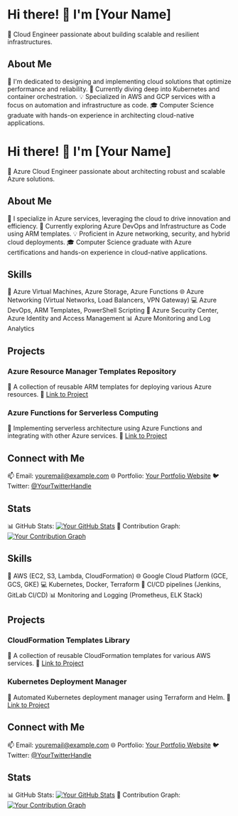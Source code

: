 # Hi there! 👋 I'm [Your Name]

🚀 Cloud Engineer passionate about building scalable and resilient infrastructures.

## About Me

🌟 I'm dedicated to designing and implementing cloud solutions that optimize performance and reliability.
🌱 Currently diving deep into Kubernetes and container orchestration.
💡 Specialized in AWS and GCP services with a focus on automation and infrastructure as code.
🎓 Computer Science graduate with hands-on experience in architecting cloud-native applications.

# Hi there! 👋 I'm [Your Name]

🚀 Azure Cloud Engineer passionate about architecting robust and scalable Azure solutions.

## About Me

🌟 I specialize in Azure services, leveraging the cloud to drive innovation and efficiency.
🌱 Currently exploring Azure DevOps and Infrastructure as Code using ARM templates.
💡 Proficient in Azure networking, security, and hybrid cloud deployments.
🎓 Computer Science graduate with Azure certifications and hands-on experience in cloud-native applications.

## Skills

🚀 Azure Virtual Machines, Azure Storage, Azure Functions
🌐 Azure Networking (Virtual Networks, Load Balancers, VPN Gateway)
💻 Azure DevOps, ARM Templates, PowerShell Scripting
🔧 Azure Security Center, Azure Identity and Access Management
📊 Azure Monitoring and Log Analytics

## Projects

### Azure Resource Manager Templates Repository

📂 A collection of reusable ARM templates for deploying various Azure resources.
🔗 [Link to Project](https://github.com/yourusername/azure-arm-templates)

### Azure Functions for Serverless Computing

📂 Implementing serverless architecture using Azure Functions and integrating with other Azure services.
🔗 [Link to Project](https://github.com/yourusername/azure-functions-serverless)

## Connect with Me

📫 Email: [youremail@example.com](mailto:youremail@example.com)
🌐 Portfolio: [Your Portfolio Website](https://yourportfolio.com)
🐦 Twitter: [@YourTwitterHandle](https://twitter.com/yourtwitterhandle)

## Stats

📊 GitHub Stats: [![Your GitHub Stats](https://github-readme-stats.vercel.app/api?username=yourusername)](https://github.com/yourusername)
🌟 Contribution Graph: [![Your Contribution Graph](https://activity-graph.herokuapp.com/graph?username=yourusername)](https://github.com/yourusername)


## Skills

🚀 AWS (EC2, S3, Lambda, CloudFormation)
🌐 Google Cloud Platform (GCE, GCS, GKE)
💻 Kubernetes, Docker, Terraform
🔧 CI/CD pipelines (Jenkins, GitLab CI/CD)
📊 Monitoring and Logging (Prometheus, ELK Stack)

## Projects

### CloudFormation Templates Library

📂 A collection of reusable CloudFormation templates for various AWS services.
🔗 [Link to Project](https://github.com/yourusername/cloudformation-templates)

### Kubernetes Deployment Manager

📂 Automated Kubernetes deployment manager using Terraform and Helm.
🔗 [Link to Project](https://github.com/yourusername/k8s-deployment-manager)

## Connect with Me

📫 Email: [youremail@example.com](mailto:youremail@example.com)
🌐 Portfolio: [Your Portfolio Website](https://yourportfolio.com)
🐦 Twitter: [@YourTwitterHandle](https://twitter.com/yourtwitterhandle)

## Stats

📊 GitHub Stats: [![Your GitHub Stats](https://github-readme-stats.vercel.app/api?username=yourusername)](https://github.com/yourusername)
🌟 Contribution Graph: [![Your Contribution Graph](https://activity-graph.herokuapp.com/graph?username=yourusername)](https://github.com/yourusername)

<!--
**mxpichardo/mxpichardo** is a ✨ _special_ ✨ repository because its `README.md` (this file) appears on your GitHub profile.

Here are some ideas to get you started:

- 🔭 I’m currently working on ... Cloud Cloud Security Engineer
- 🌱 I’m currently learning ...
- 👯 I’m looking to collaborate on ...
- 🤔 I’m looking for help with ...
- 💬 Ask me about ...
- 📫 How to reach me: ...
- 😄 Pronouns: ...
- ⚡ Fun fact: ...
-->
